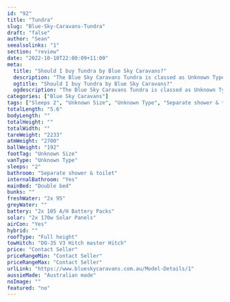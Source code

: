 ```yaml
---
id: "92"
title: "Tundra"
slug: "Blue-Sky-Caravans-Tundra"
draft: "false"
author: "Sean"
seealsolinks: "1"
section: "review"
date: "2022-10-10T22:00:09+11:00"
meta:
  title: "Should I buy Tundra by Blue Sky Caravans?"
  description: "The Blue Sky Caravans Tundra is classed as Unknown Type, and sleeps 2 people. It is Australian made and comes in at Unknown Size. It generally has Separate shower & toilet."
  ogtitle: "Should I buy Tundra by Blue Sky Caravans?"
  ogdescription: "The Blue Sky Caravans Tundra is classed as Unknown Type, and sleeps 2 people. It is Australian made and comes in at Unknown Size. It generally has Separate shower & toilet."
categories: ["Blue Sky Caravans"]
tags: ["Sleeps 2", "Unknown Size", "Unknown Type", "Separate shower & toilet", "Full height", "Price Unknown", "Australian made"]
totalLength: "5.6"
bodyLength: ""
totalHeight: ""
totalWidth: ""
tareWeight: "2233"
atmWeight: "2700"
ballWeight: "192"
footTag: "Unknown Size"
vanType: "Unknown Type"
sleeps: "2"
bathroom: "Separate shower & toilet"
internalBathroom: "Yes"
mainBed: "Double bed"
bunks: ""
freshWater: "2x 95"
greyWater: ""
battery: "2x 105 A/H Battery Packs"
solar: "2x 170w Solar Panels"
airCon: "Yes"
hybrid: ""
roofType: "Full height"
towHitch: "DO-35 V3 Hitch master Hitch"
price: "Contact Seller"
priceRangeMin: "Contact Seller"
priceRangeMax: "Contact Seller"
urlLink: "https://www.blueskycaravans.com.au/Model-Details/1"
aussieMade: "Australian made"
noImage: ""
featured: "no"
---
```

